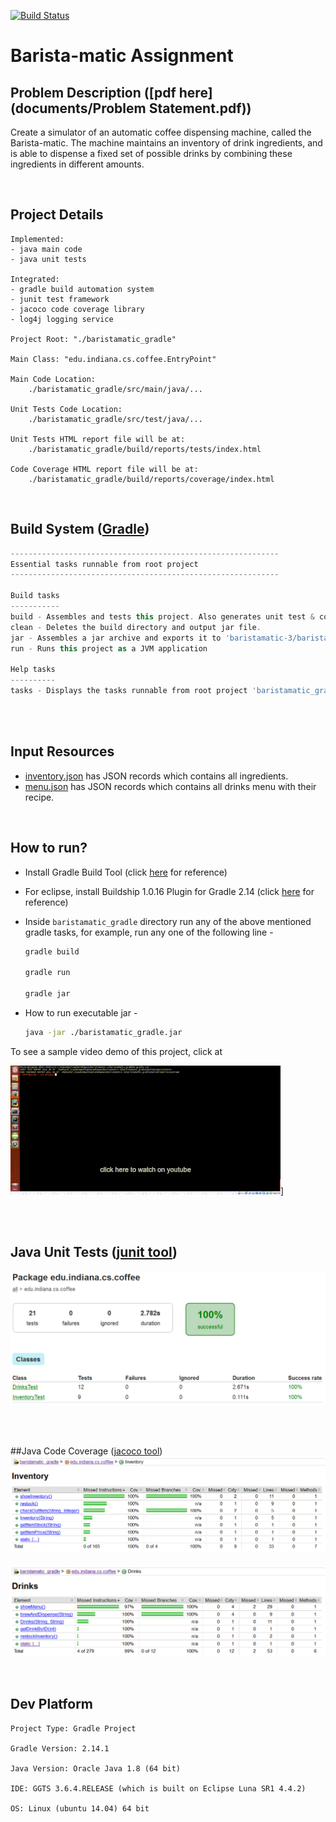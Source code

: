 [![Build Status](https://travis-ci.org/mjaglan/baristamatic.svg?branch=master)](https://travis-ci.org/mjaglan/baristamatic)

# Barista-matic Assignment

## Problem Description  ([pdf here](documents/Problem Statement.pdf))
Create a simulator of an automatic coffee dispensing machine, called the Barista-matic. The machine maintains an inventory of drink ingredients, and is able to dispense a fixed set of possible drinks by combining these ingredients in different amounts.

<br>

## Project Details
```
Implemented:
- java main code
- java unit tests

Integrated:
- gradle build automation system
- junit test framework
- jacoco code coverage library
- log4j logging service

Project Root: "./baristamatic_gradle"

Main Class: "edu.indiana.cs.coffee.EntryPoint"

Main Code Location:
	./baristamatic_gradle/src/main/java/...

Unit Tests Code Location:
	./baristamatic_gradle/src/test/java/...

Unit Tests HTML report file will be at:
	./baristamatic_gradle/build/reports/tests/index.html
	
Code Coverage HTML report file will be at:
	./baristamatic_gradle/build/reports/coverage/index.html

```


<br>

## Build System  ([Gradle](https://discuss.gradle.org/t/gradle-2-14-released/18040))

```gradle
------------------------------------------------------------
Essential tasks runnable from root project
------------------------------------------------------------

Build tasks
-----------
build - Assembles and tests this project. Also generates unit test & code coverage reports.
clean - Deletes the build directory and output jar file.
jar - Assembles a jar archive and exports it to 'baristamatic-3/baristamatic_gradle/'.
run - Runs this project as a JVM application

Help tasks
----------
tasks - Displays the tasks runnable from root project 'baristamatic_gradle'.

```

<br><br>

## Input Resources
  - [inventory.json](baristamatic_gradle/res/inventory.json) has JSON records which contains all ingredients.
  - [menu.json](baristamatic_gradle/res/menu.json) has JSON records which contains all drinks menu with their recipe.

<br>

## How to run?
- Install Gradle Build Tool (click [here](https://www.javacodegeeks.com/2013/04/how-to-install-gradle-2.html) for reference)
- For eclipse, install Buildship 1.0.16 Plugin for Gradle 2.14 (click [here](https://projects.eclipse.org/projects/tools.buildship/releases/1.0.16) for reference)

- Inside ```baristamatic_gradle``` directory run any of the above mentioned gradle tasks, for example, run any one of the following line - 
  ```bash
  gradle build

  gradle run

  gradle jar
  ```
- How to run executable jar -

  ```bash
  java -jar ./baristamatic_gradle.jar
  ```


To see a sample video demo of this project, click at 
<!-- 
http://meta.stackexchange.com/questions/2133/whats-the-recommended-syntax-for-an-image-with-a-link
http://meta.stackexchange.com/questions/38915/creating-an-image-link-in-markdown-format
https://superuser.com/questions/1129349/syntax-for-comments-in-githubs-readme-md
-->
<a href="https://www.youtube.com/watch?v=CHrUhd3zcYY" rel="java: baristamatic demo 1">![baristamatic demo link](documents/images/youtube.logo.gif)]</a>


<br><br>

## Java Unit Tests   ([junit tool](http://junit.org/junit4/))
![Java Unit Testing Report](documents/images/junit.png)

<br><br>

##Java Code Coverage  ([jacoco tool](http://www.eclemma.org/jacoco/))
![Java Code Coverage Report: Inventory](documents/images/jacoco-edu.indiana.cs.coffee.Inventory.PNG)
<br><br>
![Java Code Coverage Report: Drinks](documents/images/jacoco-edu.indiana.cs.coffee.Drinks.PNG)

<br>

## Dev Platform
```
Project Type: Gradle Project

Gradle Version: 2.14.1

Java Version: Oracle Java 1.8 (64 bit)

IDE: GGTS 3.6.4.RELEASE (which is built on Eclipse Luna SR1 4.4.2)

OS: Linux (ubuntu 14.04) 64 bit
```
